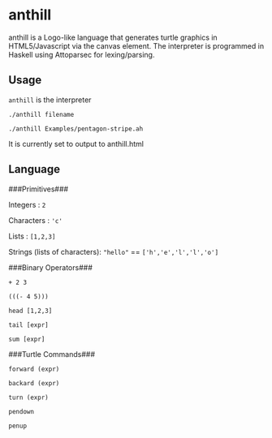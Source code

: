 anthill
=======

anthill is a Logo-like language that generates turtle graphics in HTML5/Javascript via the canvas element.
The interpreter is programmed in Haskell using Attoparsec for lexing/parsing.

Usage
-----

`anthill` is the interpreter

`./anthill filename`

`./anthill Examples/pentagon-stripe.ah`

It is currently set to output to anthill.html

Language
--------

###Primitives###

Integers : `2`

Characters : `'c'`

Lists : `[1,2,3]`

Strings (lists of characters): `"hello"` == `['h','e','l','l','o']`

###Binary Operators###

`+ 2 3`

`(((- 4 5)))`

`head [1,2,3]`

`tail [expr]`

`sum [expr]`

###Turtle Commands###

`forward (expr)`

`backard (expr)`

`turn (expr)`

`pendown`

`penup`
